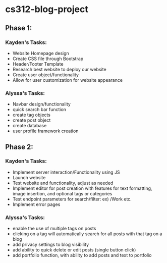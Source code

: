 # cs312-blog-project

## Phase 1:

### Kayden's Tasks:

- Website Homepage design
- Create CSS file through Bootstrap
- Header/Footer Template
- Research best website to deploy our website 
- Create user object/functionality
- Allow for user customization for website appearance 

### Alyssa's Tasks:

- Navbar design/functionality
- quick search bar function
- create tag objects
- create post object
- create database
- user profile framework creation


## Phase 2:

### Kayden's Tasks:

- Implement server interaction/Functionality using JS
- Launch website
- Test website and functionality, adjust as needed
- Implement editor for post creation with features for text formatting, image insertion, and optional tags or categories
- Test endpoint parameters for search/filter: ex) /Work etc.
- Implement error pages



### Alyssa's Tasks:

- enable the use of multiple tags on posts
- clicking on a tag will automatically search for all posts with that tag on a blog
- add privacy settings to blog visibility
- add ability to quick delete or edit posts (single button click)
- add portfolio function, with ability to add posts and text to portfolio



